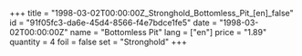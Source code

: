 +++
title = "1998-03-02T00:00:00Z_Stronghold_Bottomless_Pit_[en]_false"
id = "91f05fc3-da6e-45d4-8566-f4e7bdce1fe5"
date = "1998-03-02T00:00:00Z"
name = "Bottomless Pit"
lang = ["en"]
price = "1.89"
quantity = 4
foil = false
set = "Stronghold"
+++
